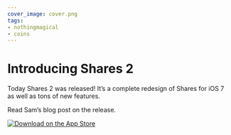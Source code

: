 ```yaml
---
cover_image: cover.png
tags:
- nothingmagical
- coins
---
```


# Introducing Shares 2

Today Shares 2 was released! It’s a complete redesign of Shares for iOS 7 as well as tons of new features.

Read Sam’s blog post on the release.

[![Download on the App Store](app-store.svg)](https://itunes.apple.com/app/shares-2/id717510981?mt=8&uo=4&at=1l3vmtU)
